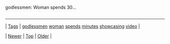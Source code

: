 <!--
title: godlessmen
date: 2020-06-28T15:27:00.047Z
tags: godlessmen, woman, spends, minutes, showcasing, video
-->


godlessmen: Woman spends 30...

<video controls="controls" autoplay="autoplay" src="https://www.youtube.com/watch?v=32mxZxv3dYM" type="video/mp4" width="0" height="0"></video>

<!--BOTTOM-POST-NAVIGATION-->
---

| [Tags](tags.md) | [godlessmen](tag-godlessmen.md) [woman](tag-woman.md) [spends](tag-spends.md) [minutes](tag-minutes.md) [showcasing](tag-showcasing.md) [video](tag-video.md) |

| [Newer](103427615124.md) | [Top](index.md) | [Older](103544944349.md) |